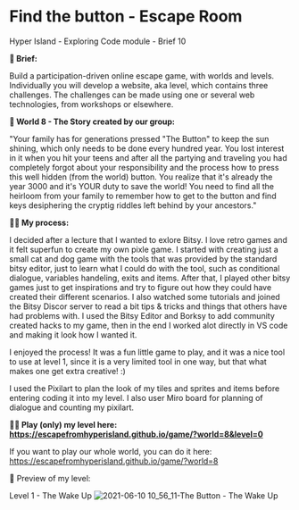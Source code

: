 # Find the button - Escape Room

Hyper Island - Exploring Code module - Brief 10

**📜 Brief:**

Build a participation-driven online escape game, with worlds and levels. Individually you will develop a website, aka level, which contains three challenges. 
The challenges can be made using one or several web technologies, from workshops or elsewhere.

**📔 World 8 - The Story created by our group:**

"Your family has for generations pressed "The Button" to keep the sun shining, which only needs to be done every hundred year. You lost interest in it when you hit your teens and after all the partying and traveling you had completely forgot about your responsibility and the process how to press this well hidden (from the world) button. You realize that it's already the year 3000 and it's YOUR duty to save the world! You need to find all the heirloom from your family to remember how to get to the button and find keys desiphering the cryptig riddles left behind by your ancestors."


**👩‍💻 My process:**

I decided after a lecture that I wanted to exlore Bitsy. I love retro games and it felt superfun to create my own pixle game. I started with creating just a small cat and dog game with the tools that was provided by the standard bitsy editor, just to learn what I could do with the tool, such as conditional dialogue, variables handeling, exits and items.
After that, I played other bitsy games just to get inspirations and try to figure out how they could have created their different scenarios. I also watched some tutorials and joined the Bitsy Discor server to read a bit tips & tricks and things that others have had problems with.
I used the Bitsy Editor and Borksy to add community created hacks to my game, then in the end I worked alot directly in VS code and making it look how I wanted it. 

I enjoyed the process! It was a fun little game to play, and it was a nice tool to use at level 1, since it is a very limited tool in one way, but that what makes one get extra creative! :)

I used the Pixilart to plan the look of my tiles and sprites and items before entering coding it into my level. I also user Miro board for planning of dialogue and counting my pixilart.


**🦸‍♀️ Play (only) my level here: https://escapefromhyperisland.github.io/game/?world=8&level=0**

If you want to play our whole world, you can do it here: https://escapefromhyperisland.github.io/game/?world=8


👀 Preview of my level:

Level 1 - The Wake Up
![2021-06-10 10_56_11-The Button - The Wake Up](https://user-images.githubusercontent.com/39659763/121504139-09d9e980-c9e2-11eb-92eb-d139b81420d2.png)
